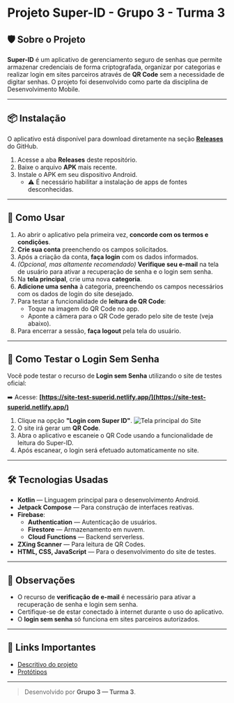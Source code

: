 # Projeto Super-ID - Grupo 3 - Turma 3

## 🛡️ Sobre o Projeto

**Super-ID** é um aplicativo de gerenciamento seguro de senhas que permite armazenar credenciais de forma criptografada, organizar por categorias e realizar login em sites parceiros através de **QR Code** sem a necessidade de digitar senhas. O projeto foi desenvolvido como parte da disciplina de Desenvolvimento Mobile.

---

## 📦 Instalação

O aplicativo está disponível para download diretamente na seção **[Releases](https://github.com/Codenamedarkray/PI3-Turma3-3/releases)** do GitHub.

1. Acesse a aba **Releases** deste repositório.
2. Baixe o arquivo **APK** mais recente.
3. Instale o APK em seu dispositivo Android.
   - ⚠️ É necessário habilitar a instalação de apps de fontes desconhecidas.

---

## 🚀 Como Usar

1. Ao abrir o aplicativo pela primeira vez, **concorde com os termos e condições**.
2. **Crie sua conta** preenchendo os campos solicitados.
3. Após a criação da conta, **faça login** com os dados informados.
4. _(Opcional, mas altamente recomendado)_ **Verifique seu e-mail** na tela de usuário para ativar a recuperação de senha e o login sem senha.
5. Na **tela principal**, crie uma nova **categoria**.
6. **Adicione uma senha** à categoria, preenchendo os campos necessários com os dados de login do site desejado.
7. Para testar a funcionalidade de **leitura de QR Code**:
   - Toque na imagem do QR Code no app.
   - Aponte a câmera para o QR Code gerado pelo site de teste (veja abaixo).
8. Para encerrar a sessão, **faça logout** pela tela do usuário.


---

## 🧪 Como Testar o Login Sem Senha

Você pode testar o recurso de **Login sem Senha** utilizando o site de testes oficial:

➡️ Acesse: **[https://site-test-superid.netlify.app/](https://site-test-superid.netlify.app/)**

1. Clique na opção **"Login com Super ID"**.
![Tela principal do Site](./Documentation/preview%20images/Site-Test-MainScreen.png)
2. O site irá gerar um **QR Code**.
3. Abra o aplicativo e escaneie o QR Code usando a funcionalidade de leitura do Super-ID.
4. Após escanear, o login será efetuado automaticamente no site.

---

## 🛠️ Tecnologias Usadas

- **Kotlin** — Linguagem principal para o desenvolvimento Android.
- **Jetpack Compose** — Para construção de interfaces reativas.
- **Firebase**:
  - **Authentication** — Autenticação de usuários.
  - **Firestore** — Armazenamento em nuvem.
  - **Cloud Functions** — Backend serverless.
- **ZXing Scanner** — Para leitura de QR Codes.
- **HTML, CSS, JavaScript** — Para o desenvolvimento do site de testes.

---

## 📌 Observações

- O recurso de **verificação de e-mail** é necessário para ativar a recuperação de senha e login sem senha.
- Certifique-se de estar conectado à internet durante o uso do aplicativo.
- O **login sem senha** só funciona em sites parceiros autorizados.

---

## 🔗 Links Importantes
- [Descritivo do projeto](./Documentation/PI3-SuperID.pdf)
- [Protótipos](https://www.figma.com/design/Lu0ipAQPPJfgUJabIu9eY8/SuperID?node-id=0-1&t=0tOSP8JzGM6jgDOX-1)

---

> Desenvolvido por **Grupo 3 — Turma 3**.
